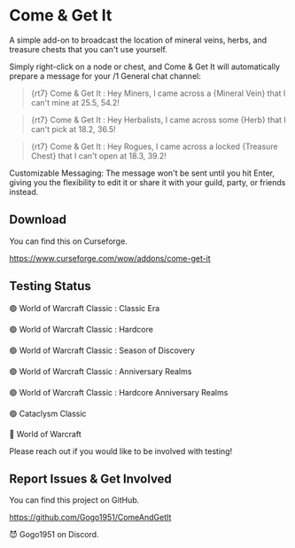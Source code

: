 # Come & Get It

A simple add-on to broadcast the location of mineral veins, herbs, and treasure chests that you can't use yourself.

Simply right-click on a node or chest, and Come & Get It will automatically prepare a message for your /1 General chat channel:

> {rt7} Come & Get It : Hey Miners, I came across a {Mineral Vein} that I can't mine at 25.5, 54.2!

> {rt7} Come & Get It : Hey Herbalists, I came across some {Herb} that I can't pick at 18.2, 36.5!

> {rt7} Come & Get It : Hey Rogues, I came across a locked {Treasure Chest} that I can't open at 18.3, 39.2!

Customizable Messaging: The message won't be sent until you hit Enter, giving you the flexibility to edit it or share it with your guild, party, or friends instead.

## Download

You can find this on Curseforge.

https://www.curseforge.com/wow/addons/come-get-it

## Testing Status

🟢 World of Warcraft Classic : Classic Era

🟢 World of Warcraft Classic : Hardcore

🟢 World of Warcraft Classic : Season of Discovery

🟢 World of Warcraft Classic : Anniversary Realms

🟢 World of Warcraft Classic : Hardcore Anniversary Realms

🟢 Cataclysm Classic

🔴 World of Warcraft

Please reach out if you would like to be involved with testing!

## Report Issues & Get Involved

You can find this project on GitHub.

https://github.com/Gogo1951/ComeAndGetIt

😈 Gogo1951 on Discord.
